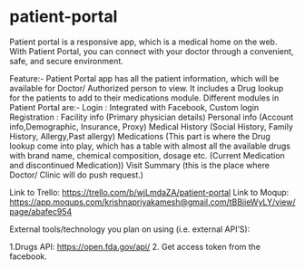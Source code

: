 # patient-portal

Patient portal is a responsive app, which is a medical home on the web. With Patient Portal, you can connect with your doctor through a convenient, safe, and secure environment.

Feature:- Patient Portal app has  all the patient information, which will be available for Doctor/ Authorized person to view. It includes a Drug lookup for the patients to add to their medications module.
Different modules in Patient Portal are:-
Login : Integrated with Facebook, Custom login
Registration :
Facility info (Primary physician details)
Personal info (Account info,Demographic, Insurance, Proxy)
Medical History (Social History, Family History, Allergy,Past allergy)
Medications (This part is where the Drug lookup come into play, which has  a table with almost all the available drugs with brand name, chemical composition, dosage etc.  (Current Medication and discontinued Medication))
Visit Summary (this is the place where Doctor/ Clinic will do push request.)

Link to Trello: https://trello.com/b/wjLmdaZA/patient-portal
Link to Moqup: https://app.moqups.com/krishnapriyakamesh@gmail.com/tBBiieWyLY/view/page/abafec954

External tools/technology you plan on using (i.e. external API’S):

1.Drugs API: https://open.fda.gov/api/
2. Get access token from the facebook.
